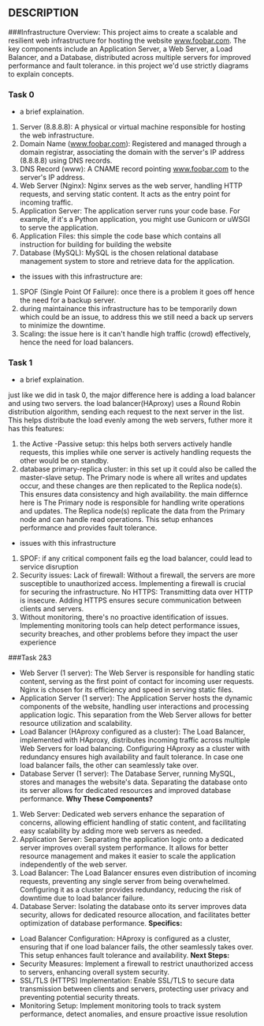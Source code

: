 ## DESCRIPTION

###Infrastructure Overview:
This project aims to create a scalable and resilient web infrastructure for hosting the website www.foobar.com. The key components include an Application Server, a Web Server, a Load Balancer, and a Database, distributed across multiple servers for improved performance and fault tolerance.
in this project we'd use strictly diagrams to explain concepts.
### Task 0
- a brief explaination.
1. Server (8.8.8.8):
A physical or virtual machine responsible for hosting the web infrastructure.
2. Domain Name (www.foobar.com):
Registered and managed through a domain registrar, associating the domain with the server's IP address (8.8.8.8) using DNS records.
3. DNS Record (www):
A CNAME record pointing www.foobar.com to the server's IP address.
4. Web Server (Nginx):
Nginx serves as the web server, handling HTTP requests, and serving static content. It acts as the entry point for incoming traffic.
5. Application Server:
The application server runs your code base. For example, if it's a Python application, you might use Gunicorn or uWSGI to serve the application.
6. Application Files:
this simple the code base which contains all instruction for building for building the website
7. Database (MySQL):
MySQL is the chosen relational database management system to store and retrieve data for the application.
- the issues with this infrastructure are:
1. SPOF (Single Point Of Failure):
once there is a problem it goes off hence the need for a backup server.
2. during maintainance this infrastructure has to be temporarily down which could be an issue, to address this we still need a back up servers to minimize the downtime.
3. Scaling: the issue here is it can't handle high traffic (crowd) effectively, hence the need for load balancers.

### Task 1
- a brief explaination.

just like we did in task 0, the major difference here is adding a load balancer and using two servers.
the load balancer(HAproxy) uses a Round Robin distribution algorithm, sending each request to the next server in the list. This helps distribute the load evenly among the web servers, futher more it has this features:
1. the Active -Passive setup: this helps both servers actively handle requests, this implies while one server is actively handling requests the other would be on standby.
2. database primary-replica cluster: in this set up it could also be called the master-slave  setup. The Primary node is where all writes and updates occur, and these changes are then replicated to the Replica node(s). This ensures data consistency and high availability. the main differnce here is The Primary node is responsible for handling write operations and updates. The Replica node(s) replicate the data from the Primary node and can handle read operations. This setup enhances performance and provides fault tolerance.

- issues with this infrastructure
1. SPOF: if any critical component fails eg the load balancer, could lead to service disruption
2. Security issues:
Lack of firewall: Without a firewall, the servers are more susceptible to unauthorized access. Implementing a firewall is crucial for securing the infrastructure.
No HTTPS: Transmitting data over HTTP is insecure. Adding HTTPS ensures secure communication between clients and servers.
3. Without monitoring, there's no proactive identification of issues. Implementing monitoring tools can help detect performance issues, security breaches, and other problems before they impact the user experience

###Task 2&3
- Web Server (1 server):
The Web Server is responsible for handling static content, serving as the first point of contact for incoming user requests. Nginx is chosen for its efficiency and speed in serving static files.
- Application Server (1 server):
The Application Server hosts the dynamic components of the website, handling user interactions and processing application logic. This separation from the Web Server allows for better resource utilization and scalability.
- Load Balancer (HAproxy configured as a cluster):
The Load Balancer, implemented with HAproxy, distributes incoming traffic across multiple Web Servers for load balancing. Configuring HAproxy as a cluster with redundancy ensures high availability and fault tolerance. In case one load balancer fails, the other can seamlessly take over.
- Database Server (1 server):
The Database Server, running MySQL, stores and manages the website's data. Separating the database onto its server allows for dedicated resources and improved database performance.
**Why These Components?**
1. Web Server:
Dedicated web servers enhance the separation of concerns, allowing efficient handling of static content, and facilitating easy scalability by adding more web servers as needed.
2. Application Server:
Separating the application logic onto a dedicated server improves overall system performance. It allows for better resource management and makes it easier to scale the application independently of the web server.
3. Load Balancer:
The Load Balancer ensures even distribution of incoming requests, preventing any single server from being overwhelmed. Configuring it as a cluster provides redundancy, reducing the risk of downtime due to load balancer failure.
4. Database Server:
Isolating the database onto its server improves data security, allows for dedicated resource allocation, and facilitates better optimization of database performance.
**Specifics:**
- Load Balancer Configuration:
HAproxy is configured as a cluster, ensuring that if one load balancer fails, the other seamlessly takes over. This setup enhances fault tolerance and availability.
**Next Steps:**
- Security Measures:
Implement a firewall to restrict unauthorized access to servers, enhancing overall system security.
- SSL/TLS (HTTPS) Implementation:
Enable SSL/TLS to secure data transmission between clients and servers, protecting user privacy and preventing potential security threats.
- Monitoring Setup:
Implement monitoring tools to track system performance, detect anomalies, and ensure proactive issue resolution
